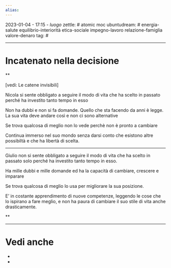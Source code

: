 ```yaml
---
alias: 
---
```

2023-01-04 - 17:15 - *luogo*
zettle: # atomic moc
ubuntudream: # energia-salute equilibrio-interiorità etica-sociale impegno-lavoro relazione-famiglia valore-denaro 
tag: #

---
# Incatenato nella decisione

**

[vedi: Le catene invisibili]

Nicola si sente obbligato a seguire il modo di vita che ha scelto in passato perché ha investito tanto tempo in esso

Non ha dubbi e non si fa domande. Quello che sta facendo da anni è legge. La sua vita deve andare così e non ci sono alternative

Se trova qualcosa di meglio non lo vede perchè non è pronto a cambiare

Continua immerso nel suo mondo senza darsi conto che esistono altre possibiltà e che ha libertà di scelta.

  

---

Giulio non si sente obbligato a seguire il modo di vita che ha scelto in passato solo perché ha investito tanto tempo in esso.

Ha mille dubbi e mille domande ed ha la capacità di cambiare, crescere e imparare

Se trova qualcosa di meglio lo usa per migliorare la sua posizione.

E’ in costante apprendimento di nuove competenze, leggendo le cose che lo ispirano a fare meglio, e non ha paura di cambiare il suo stile di vita anche drasticamente.

  
**



---
# Vedi anche
- 
- 